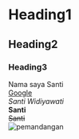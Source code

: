 # Heading1
## Heading2
### Heading3
Nama saya Santi\
[Google](www.google.com)\
_Santi Widiyawati_\
**Santi**\
~~Santi~~\
![pemandangan](https://www.google.com/url?sa=i&url=https%3A%2F%2Fm.merdeka.com%2Fjabar%2Fcara-menggambar-pemandangan-yang-bagus-asri-dan-mudah-dilakukan-kln.html&psig=AOvVaw0uwkPBTP5nuRWjI3Xb2zWx&ust=1631078037644000&source=images&cd=vfe&ved=0CAsQjRxqFwoTCKCJk4aO7PICFQAAAAAdAAAAABAJ)
